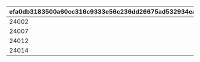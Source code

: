 |efa0db3183500a60cc316c9333e56c236dd26675ad532934eae280dfa5d24899|fcd2fe2b1e84fb050d19b31a01ee9825610e2155b262956c2c90f0dbbc18d39e|4310a93288797afd880bc2ec74068132c2d5240cfd449a9b87c367884aa529f4|2e541191f7e03233d9221aa872a47e73e49e7ef1113e498031c5b52f3b13d985|97336f0ab794e7c79df84fde0f246fcb278aae63908146bc9e49165174b64aa0|5d4273d5e02ebde211fd4854fff951915990163be9c44462280ab25b7bdc42e1|8b06e2d6b18d57037008c069300864b04faf8b83b7f494863d4aad21774a4774|274e537efadf3246594e3a1ab6256ad81a9736d08a5856c6d6773e9363c881e5|100bfbc97b5ad0808462f11f8f67fba35c03fffc5ddc736d108aa2eca46470e3|
| --- | --- | --- | --- | --- | --- | --- | --- | --- |
|24002|24005|24004|109001|24003|0|24001|1|5000|
|24007|24010|24009|109001|24008|5001|24006|2|-1|
|24012|24015|24017|109101|24013|0|24011|3|5000|
|24014|24020|24019|109101|24018|5001|24016|4|-1|